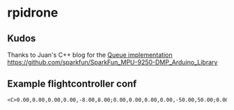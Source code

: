 # rpidrone
 
## Kudos 
Thanks to Juan's C++ blog for the [Queue implementation](https://juanchopanzacpp-wordpress-com.cdn.ampproject.org/v/s/juanchopanzacpp.wordpress.com/2013/02/26/concurrent-queue-c11/amp/?usqp=mq331AQFKAGwASA%3D&amp_js_v=0.1#aoh=15872976673893&amp_ct=1587301222324&referrer=https%3A%2F%2Fwww.google.com&amp_tf=From%20%251%24s&ampshare=https%3A%2F%2Fjuanchopanzacpp.wordpress.com%2F2013%2F02%2F26%2Fconcurrent-queue-c11%2F)
https://github.com/sparkfun/SparkFun_MPU-9250-DMP_Arduino_Library

## Example flightcontroller conf
```
<C>0.00,0.00,0.00,0.00,-8.00,8.00;0.00,0.00,0.00,0.00,-50.00,50.00;0.00,0.00,0.00,0.00,-8.00,8.00;0.00,0.00,0.00,0.00,-50.00,50.00;0.00,0.00,0.00,0.00,-25.00,25.00;&700;2000;7;9;8;10;0
```